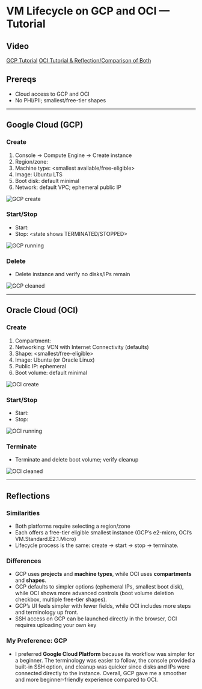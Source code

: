 # VM Lifecycle on GCP and OCI — Tutorial

## Video
[GCP Tutorial](https://www.loom.com/share/c1953f1fae2d4a7d99a4deb05a81e646?sid=cc470858-0c6f-46c0-b239-06b1aa59cd0f)
[OCI Tutorial & Reflection/Comparison of Both](https://www.loom.com/share/3c24d4135e6c402f84176ed27194cdb5?sid=62756d51-d058-4078-8035-3edd5f2a2ebc)

## Prereqs
- Cloud access to GCP and OCI
- No PHI/PII; smallest/free-tier shapes

---

## Google Cloud (GCP)
### Create
1. Console → Compute Engine → Create instance
2. Region/zone: <your choice>
3. Machine type: <smallest available/free-eligible>
4. Image: Ubuntu LTS
5. Boot disk: default minimal
6. Network: default VPC; ephemeral public IP

![GCP create](images/gcp_create.png)

### Start/Stop
- Start: <state shows RUNNING>
- Stop: <state shows TERMINATED/STOPPED>

![GCP running](images/gcp_running.png)

### Delete
- Delete instance and verify no disks/IPs remain

![GCP cleaned](images/gcp_clean.png)

---

## Oracle Cloud (OCI)
### Create
1. Compartment: <name>
2. Networking: VCN with Internet Connectivity (defaults)
3. Shape: <smallest/free-eligible>
4. Image: Ubuntu (or Oracle Linux)
5. Public IP: ephemeral
6. Boot volume: default minimal

![OCI create](images/oci_create.png)

### Start/Stop
- Start: <state shows RUNNING>
- Stop: <state shows STOPPED>

![OCI running](images/oci_running.png)

### Terminate
- Terminate and delete boot volume; verify cleanup

![OCI cleaned](images/oci_clean.png)

---

## Reflections
### Similarities
- Both platforms require selecting a region/zone  
- Each offers a free-tier eligible smallest instance (GCP’s e2-micro, OCI’s VM.Standard.E2.1.Micro)  
- Lifecycle process is the same: create → start → stop → terminate.  

### Differences
- GCP uses **projects** and **machine types**, while OCI uses **compartments** and **shapes**.  
- GCP defaults to simpler options (ephemeral IPs, smallest boot disk), while OCI shows more advanced controls (boot volume deletion checkbox, multiple free-tier shapes).  
- GCP’s UI feels simpler with fewer fields, while OCI includes more steps and terminology up front.  
- SSH access on GCP can be launched directly in the browser, OCI requires uploading your own key 

### My Preference: GCP 
- I preferred **Google Cloud Platform** because its workflow was simpler for a beginner. The terminology was easier to follow, the console provided a built-in SSH option, and cleanup was quicker since disks and IPs were connected directly to the instance. Overall, GCP gave me a smoother and more beginner-friendly experience compared to OCI.
